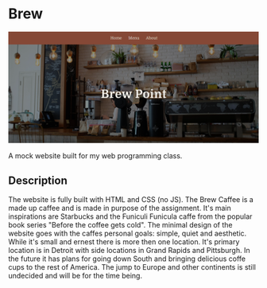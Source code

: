 # Brew

![Home page snapshot](./github-snapshot.png)

A mock website built for my web programming class.

## Description
The website is fully built with HTML and CSS (no JS). The Brew Caffee is a made up caffee and is made in purpose of the assignment. It's main inspirations are Starbucks and the Funiculi Funicula caffe from the popular book series "Before the coffee gets cold". The minimal design of the website goes with the caffes personal goals: simple, quiet and aesthetic. While it's small and ernest there is more then one location. It's primary location is in Detroit with side locations in Grand Rapids and Pittsburgh. In the future it has plans for going down South and bringing delicious coffe cups to the rest of America. The jump to Europe and other continents is still undecided and will be for the time being.